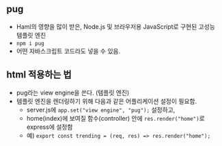 ## pug

- Haml의 영향을 많이 받은, Node.js 및 브라우저용 JavaScript로 구현된 고성능 템플릿 엔진
- `npm i pug`
- 어떤 자바스크립트 코드라도 넣을 수 있음.

## html 적용하는 법
- pug라는 view engine을 쓴다. (템플릿 엔진)
- 템플릿 엔진을 렌더링하기 위해 다음과 같은 어플리케이션 설정이 필요함.
  - server.js에 ``app.set("view engine", "pug");`` 설정하고, 
  - home(index)에 보여질 함수(controller) 안에 ``res.render("home")``로 express에 설정함
  - 예) ``export const trending = (req, res) => res.render("home");``
